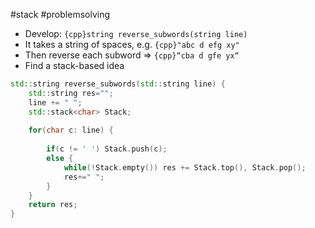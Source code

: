 #stack #problemsolving 

- Develop: `{cpp}string reverse_subwords(string line)`
- It takes a string of spaces, e.g. `{cpp}"abc d efg xy"`
- Then reverse each subword ⇒ `{cpp}“cba d gfe yx“`
- Find a stack-based idea

```cpp title:solution folded:true
std::string reverse_subwords(std::string line) {
	std::string res="";
	line += " ";
	std::stack<char> Stack;
	
	for(char c: line) {
	
		if(c != ' ') Stack.push(c);
		else {
			while(!Stack.empty()) res += Stack.top(), Stack.pop();
			res+=" ";
		}
	}
	return res;
}
```